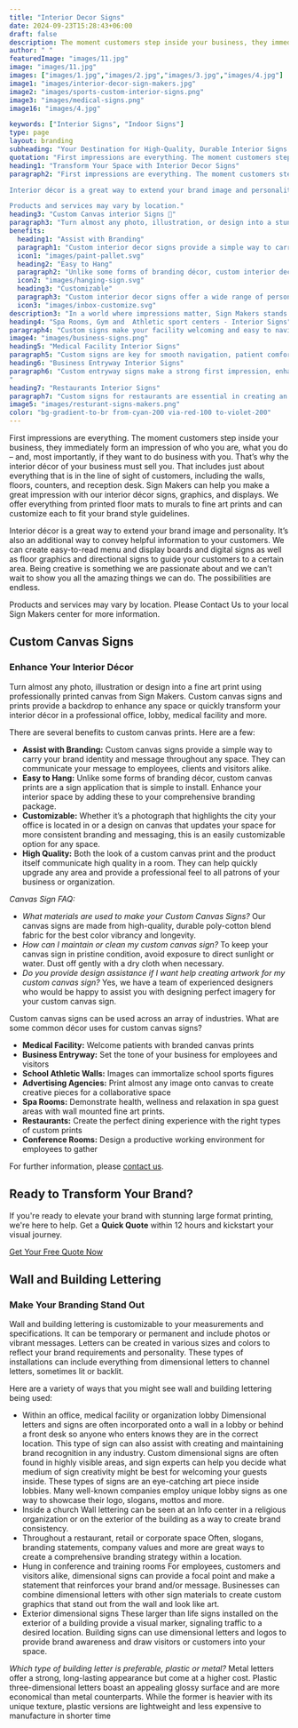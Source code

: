 ```yaml
---
title: "Interior Decor Signs"
date: 2024-09-23T15:28:43+06:00
draft: false
description: The moment customers step inside your business, they immediately have an impression of who you are, what you do – and, most of all, if they want to do business with you.
author: " "
featuredImage: "images/11.jpg"
image: "images/11.jpg"
images: ["images/1.jpg","images/2.jpg","images/3.jpg","images/4.jpg"]
image1: "images/interior-decor-sign-makers.jpg"
image2: "images/sports-custom-interior-signs.png"
image3: "images/medical-signs.png"
image16: "images/4.jpg"

keywords: ["Interior Signs", "Indoor Signs"]
type: page
layout: branding
subheading: "Your Destination for High-Quality, Durable Interior Signs with Sign Makers 💅"
quotation: "First impressions are everything. The moment customers step inside your business, they immediately form an impression of who you are, what you do – and, most importantly, if they want to do business with you. That’s why the interior décor of your business must sell you."
heading1: "Transform Your Space with Interior Decor Signs"
paragraph2: "First impressions are everything. The moment customers step inside your business, they immediately form an impression of who you are, what you do – and, most importantly, if they want to do business with you. That’s why the interior décor of your business must sell you. That includes just about everything that is in the line of sight of customers, including the walls, floors, counters, and reception desk. Sign Makers can help you make a great impression with our interior décor signs, graphics, and displays. We offer everything from printed floor mats to murals to fine art prints and can customize each to fit your brand style guidelines.

Interior décor is a great way to extend your brand image and personality. It’s also an additional way to convey helpful information to your customers. We can create easy-to-read menu and display boards and digital signs as well as floor graphics and directional signs to guide your customers to a certain area. Being creative is something we are passionate about and we can’t wait to show you all the amazing things we can do. The possibilities are endless.

Products and services may vary by location."
heading3: "Custom Canvas interior Signs 🎨"
paragraph3: "Turn almost any photo, illustration, or design into a stunning custom interior decor sign using professionally printed canvas from Sign Makers. These signs provide a backdrop that enhances any space or quickly transforms your interior décor in professional offices, lobbies, medical facilities, and more. There are several benefits to custom interior decor signs. Here are a few:"
benefits:
  heading1: "Assist with Branding"
  paragraph1: "Custom interior decor signs provide a simple way to carry your brand identity and message throughout any space. They can communicate your message to employees, clients, and visitors alike."
  icon1: "images/paint-pallet.svg"
  heading2: "Easy to Hang"
  paragraph2: "Unlike some forms of branding décor, custom interior decor signs are a sign application that is simple to install. Enhance your interior space by adding these to your comprehensive branding package."
  icon2: "images/hanging-sign.svg"
  heading3: "Customizable"
  paragraph3: "Custom interior decor signs offer a wide range of personalization options to fit your brand’s unique style. Whether it’s adjusting colors, sizes, or designs, you can tailor each sign to perfectly match your branding needs and create a cohesive look throughout your space."
  icon3: "images/inbox-customize.svg"
description3: "In a world where impressions matter, Sign Makers stands as your dedicated ally, shaping a brand identity that resonates with your audience. Let us be the brushstrokes that paint your business narrative across the canvas of consumer consciousness."
heading4: "Spa Rooms, Gym and  Athletic sport centers - Interior Signs"
paragraph4: "Custom signs make your facility welcoming and easy to navigate, improving user experience and safety. They guide clients to specific rooms, equipment, or services, reducing confusion and enhancing comfort. For your business, these signs boost your brand, create a cohesive look, and share important information like safety rules and class times, keeping users informed and safe. Investing in custom signs shows professionalism and care, encouraging clients to return."
image4: "images/business-signs.png"
heading5: "Medical Facility Interior Signs"
paragraph5: "Custom signs are key for smooth navigation, patient comfort, and safety. They reduce stress by providing clear directions, preventing patients from getting lost or missing appointments. These signs improve efficiency for your facility by easing patient flow and reducing staff interruptions. Well-designed signs also strengthen your brand and build trust with patients, creating a safe and efficient environment that boosts satisfaction."
heading6: "Business Entryway Interior Signs"
paragraph6: "Custom entryway signs make a strong first impression, enhance brand visibility, and guide customers effectively. They capture attention, showcase your brand, and set the tone for visitors. These signs also provide key info like operating hours and promotions, making it easier for customers to engage. A well-designed sign at your entrance invites customers in and can help drive more business.
"
heading7: "Restaurants Interior Signs"
paragraph7: "Custom signs for restaurants are essential in creating an inviting atmosphere, attracting diners, and enhancing the overall dining experience. These signs can capture the attention of passersby, drawing them in with visually appealing designs that reflect the restaurant's unique style and cuisine. By providing clear and attractive signage, restaurants can stand out in a crowded market, making it easier for potential customers to choose their establishment over competitors. For your business, custom restaurant signs can significantly boost brand recognition, promote special offers, and communicate important information such as menu highlights, hours of operation, and safety measures.Additionally, well-placed signs can improve the flow of customers within the restaurant, guiding them to seating areas, restrooms, and exits, thereby enhancing the overall efficiency and ambiance. Investing in custom signs is crucial because they not only help in creating a memorable first impression but also contribute to building a strong brand identity, encouraging repeat visits, and ultimately driving increased revenue."
image5: "images/resturant-signs-makers.png"
color: "bg-gradient-to-br from-cyan-200 via-red-100 to-violet-200"
---
```


First impressions are everything. The moment customers step inside your business, they immediately form an impression of who you are, what you do – and, most importantly, if they want to do business with you. That’s why the interior décor of your business must sell you. That includes just about everything that is in the line of sight of customers, including the walls, floors, counters, and reception desk. Sign Makers can help you make a great impression with our interior décor signs, graphics, and displays. We offer everything from printed floor mats to murals to fine art prints and can customize each to fit your brand style guidelines.

Interior décor is a great way to extend your brand image and personality. It’s also an additional way to convey helpful information to your customers. We can create easy-to-read menu and display boards and digital signs as well as floor graphics and directional signs to guide your customers to a certain area. Being creative is something we are passionate about and we can’t wait to show you all the amazing things we can do. The possibilities are endless.

Products and services may vary by location. Please Contact Us to your local Sign Makers center for more information.

## Custom Canvas Signs
### Enhance Your Interior Décor

Turn almost any photo, illustration or design into a fine art print using professionally printed canvas from Sign Makers. Custom canvas signs and prints provide a backdrop to enhance any space or quickly transform your interior décor in a professional office, lobby, medical facility and more.

There are several benefits to custom canvas prints. Here are a few:
- **Assist with Branding:** Custom canvas signs provide a simple way to carry your brand identity and message throughout any space. They can communicate your message to employees, clients and visitors alike.
- **Easy to Hang:** Unlike some forms of branding décor, custom canvas prints are a sign application that is simple to install. Enhance your interior space by adding these to your comprehensive branding package.
- **Customizable:** Whether it’s a photograph that highlights the city your office is located in or a design on canvas that updates your space for more consistent branding and messaging, this is an easily customizable option for any space.
- **High Quality:** Both the look of a custom canvas print and the product itself communicate high quality in a room. They can help quickly upgrade any area and provide a professional feel to all patrons of your business or organization.

*Canvas Sign FAQ:*
- *What materials are used to make your Custom Canvas Signs?* Our canvas signs are made from high-quality, durable poly-cotton blend fabric for the best color vibrancy and longevity.
- *How can I maintain or clean my custom canvas sign?* To keep your canvas sign in pristine condition, avoid exposure to direct sunlight or water. Dust off gently with a dry cloth when necessary.
- *Do you provide design assistance if I want help creating artwork for my custom canvas sign?* Yes, we have a team of experienced designers who would be happy to assist you with designing perfect imagery for your custom canvas sign.

Custom canvas signs can be used across an array of industries. What are some common décor uses for custom canvas signs?

- **Medical Facility:** Welcome patients with branded canvas prints
- **Business Entryway:** Set the tone of your business for employees and visitors
- **School Athletic Walls:** Images can immortalize school sports figures
- **Advertising Agencies:** Print almost any image onto canvas to create creative pieces for a collaborative space
- **Spa Rooms:** Demonstrate health, wellness and relaxation in spa guest areas with wall mounted fine art prints.
- **Restaurants:** Create the perfect dining experience with the right types of custom prints
- **Conference Rooms:** Design a productive working environment for employees to gather

For further information, please [contact us](/contact/).

## Ready to Transform Your Brand?

If you're ready to elevate your brand with stunning large format printing, we're here to help. Get a **Quick Quote** within 12 hours and kickstart your visual journey.

[Get Your Free Quote Now](/book-consultation/)

## Wall and Building Lettering
### Make Your Branding Stand Out

Wall and building lettering is customizable to your measurements and specifications. It can be temporary or permanent and include photos or vibrant messages. Letters can be created in various sizes and colors to reflect your brand requirements and personality. These types of installations can include everything from dimensional letters to channel letters, sometimes lit or backlit.

Here are a variety of ways that you might see wall and building lettering being used:
- Within an office, medical facility or organization lobby
  Dimensional letters and signs are often incorporated onto a wall in a lobby or behind a front desk so anyone who enters knows they are in the correct location. This type of sign can also assist with creating and maintaining brand recognition in any industry. Custom dimensional signs are often found in highly visible areas, and sign experts can help you decide what medium of sign creativity might be best for welcoming your guests inside. These types of signs are an eye-catching art piece inside lobbies. Many well-known companies employ unique lobby signs as one way to showcase their logo, slogans, mottos and more.
- Inside a church
  Wall lettering can be seen at an Info center in a religious organization or on the exterior of the building as a way to create brand consistency.
- Throughout a restaurant, retail or corporate space
  Often, slogans, branding statements, company values and more are great ways to create a comprehensive branding strategy within a location.
- Hung in conference and training rooms
  For employees, customers and visitors alike, dimensional signs can provide a focal point and make a statement that reinforces your brand and/or message. Businesses can combine dimensional letters with other sign materials to create custom graphics that stand out from the wall and look like art.
- Exterior dimensional signs
  These larger than life signs installed on the exterior of a building provide a visual marker, signaling traffic to a desired location. Building signs can use dimensional letters and logos to provide brand awareness and draw visitors or customers into your space.

*Which type of building letter is preferable, plastic or metal?* Metal letters offer a strong, long-lasting appearance but come at a higher cost. Plastic three-dimensional letters boast an appealing glossy surface and are more economical than metal counterparts. While the former is heavier with its unique texture, plastic versions are lightweight and less expensive to manufacture in shorter time

